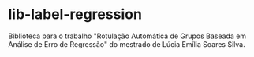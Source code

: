 # lib-label-regression
Biblioteca para o trabalho "Rotulação Automática de Grupos Baseada em Análise de Erro de Regressão" do mestrado de Lúcia Emília Soares Silva.
